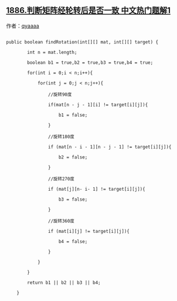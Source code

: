## [1886.判断矩阵经轮转后是否一致 中文热门题解1](https://leetcode.cn/problems/determine-whether-matrix-can-be-obtained-by-rotation/solutions/100000/mei-ju-si-chong-qing-kuang-jin-xing-bi-j-r3ko)

作者：[qyaaaa](https://leetcode.cn/u/qyaaaa)

```
public boolean findRotation(int[][] mat, int[][] target) {
        int n = mat.length;
        boolean b1 = true,b2 = true,b3 = true,b4 = true;
        for(int i = 0;i < n;i++){
            for(int j = 0;j < n;j++){
                //旋转90度
                if(mat[n - j - 1][i] != target[i][j]){
                    b1 = false;
                }
                //旋转180度
                if (mat[n - i - 1][n - j - 1] != target[i][j]){
                    b2 = false;
                }
                //旋转270度
                if (mat[j][n- i- 1] != target[i][j]){
                    b3 = false;
                }
                //旋转360度
                if (mat[i][j] != target[i][j]){
                    b4 = false;
                }
            }
        }
        return b1 || b2 || b3 || b4;
    }
```
